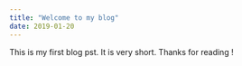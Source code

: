 ```yaml
---
title: "Welcome to my blog"
date: 2019-01-20
---
```


This is my first blog pst. It is very short. Thanks for reading !
